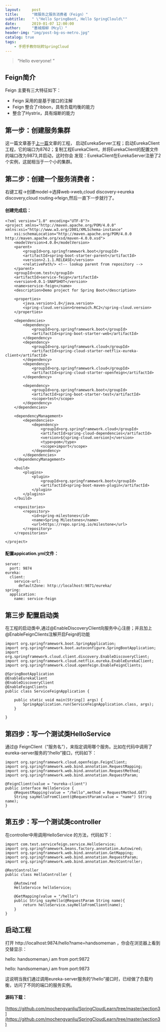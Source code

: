 ```yaml
---
layout:     post
title:      "微服务之服务消费者（Feign）"
subtitle:   " \"Hello SpringBoot, Hello SpringClould\""
date:       2019-01-07 12:00:00
author:     "墨城烟柳（Mcyl）"
header-img: "img/post-bg-os-metro.jpg"
catalog: true
tags:
    - 手把手教你玩转SpringCloud
---
```


> “Hello everyone! ”


## Feign简介

Feign 主要有三大特征如下：

-  Feign 采用的是基于接口的注解
-  Feign 整合了ribbon，具有负载均衡的能力
-  整合了Hystrix，具有熔断的能力


## 第一步：创建服务集群

这一篇文章基于[上一篇](https://mochengyanliu.github.io/2018/10/31/微服务之服务注册与发现-Eureka-2018/)文章的工程，
启动EurekaServer工程；启动EurekaClient工程，它的端口为8762；复制工程EurekaClient，并将EurekaClient的配置文件的端口改为9873,并启动，这时你会
发现：EurekaClient在EurekaServer注册了2个实例，这就相当于一个小的集群。


## 第二步：创建一个服务消费者： 

右键工程->创建model->选择web->web,cloud discovery->eureka discovery,cloud routing->feign,然后一直下一步就行了。

####  创建完成后：

	<?xml version="1.0" encoding="UTF-8"?>
	<project xmlns="http://maven.apache.org/POM/4.0.0" xmlns:xsi="http://www.w3.org/2001/XMLSchema-instance"
		xsi:schemaLocation="http://maven.apache.org/POM/4.0.0 http://maven.apache.org/xsd/maven-4.0.0.xsd">
		<modelVersion>4.0.0</modelVersion>
		<parent>
			<groupId>org.springframework.boot</groupId>
			<artifactId>spring-boot-starter-parent</artifactId>
			<version>2.1.1.RELEASE</version>
			<relativePath/> <!-- lookup parent from repository -->
		</parent>
		<groupId>com.test</groupId>
		<artifactId>service-feign</artifactId>
		<version>0.0.1-SNAPSHOT</version>
		<name>service-feign</name>
		<description>Demo project for Spring Boot</description>

		<properties>
			<java.version>1.8</java.version>
			<spring-cloud.version>Greenwich.RC2</spring-cloud.version>
		</properties>

		<dependencies>
			<dependency>
				<groupId>org.springframework.boot</groupId>
				<artifactId>spring-boot-starter-web</artifactId>
			</dependency>
			<dependency>
				<groupId>org.springframework.cloud</groupId>
				<artifactId>spring-cloud-starter-netflix-eureka-client</artifactId>
			</dependency>
			<dependency>
				<groupId>org.springframework.cloud</groupId>
				<artifactId>spring-cloud-starter-openfeign</artifactId>
			</dependency>

			<dependency>
				<groupId>org.springframework.boot</groupId>
				<artifactId>spring-boot-starter-test</artifactId>
				<scope>test</scope>
			</dependency>
		</dependencies>

		<dependencyManagement>
			<dependencies>
				<dependency>
					<groupId>org.springframework.cloud</groupId>
					<artifactId>spring-cloud-dependencies</artifactId>
					<version>${spring-cloud.version}</version>
					<type>pom</type>
					<scope>import</scope>
				</dependency>
			</dependencies>
		</dependencyManagement>

		<build>
			<plugins>
				<plugin>
					<groupId>org.springframework.boot</groupId>
					<artifactId>spring-boot-maven-plugin</artifactId>
				</plugin>
			</plugins>
		</build>

		<repositories>
			<repository>
				<id>spring-milestones</id>
				<name>Spring Milestones</name>
				<url>https://repo.spring.io/milestone</url>
			</repository>
		</repositories>

	</project>


	

#### 配置appication.yml文件：

	server:
	  port: 9874
	eureka:
	  client:
		service-url:
		  defaultZone: http://localhost:9871/eureka/
	spring:
	  application:
		name: service-feign


## 第三步 配置启动类

在工程的启动类中,通过@EnableDiscoveryClient向服务中心注册；并且加上@EnableFeignClients注解开启Feign的功能

	import org.springframework.boot.SpringApplication;
	import org.springframework.boot.autoconfigure.SpringBootApplication;
	import org.springframework.cloud.client.discovery.EnableDiscoveryClient;
	import org.springframework.cloud.netflix.eureka.EnableEurekaClient;
	import org.springframework.cloud.openfeign.EnableFeignClients;

	@SpringBootApplication
	@EnableEurekaClient
	@EnableDiscoveryClient
	@EnableFeignClients
	public class ServiceFeignApplication {

		public static void main(String[] args) {
			SpringApplication.run(ServiceFeignApplication.class, args);
		}

	}


## 第四步：写一个测试类HelloService

通过@ FeignClient（“服务名”），来指定调用哪个服务。比如在代码中调用了eureka-server服务的“/hello”接口，代码如下：

	import org.springframework.cloud.openfeign.FeignClient;
	import org.springframework.web.bind.annotation.RequestMapping;
	import org.springframework.web.bind.annotation.RequestMethod;
	import org.springframework.web.bind.annotation.RequestParam;

	@FeignClient(value = "eureka-client")
	public interface HelloService {
		@RequestMapping(value = "/hello",method = RequestMethod.GET)
		String sayHelloFromClient(@RequestParam(value = "name") String name);
	}

## 第五步：写一个测试类controller

在controller中用调用HelloService 的方法，代码如下：

	import com.test.servicefeign.service.HelloService;
	import org.springframework.beans.factory.annotation.Autowired;
	import org.springframework.web.bind.annotation.GetMapping;
	import org.springframework.web.bind.annotation.RequestParam;
	import org.springframework.web.bind.annotation.RestController;

	@RestController
	public class HelloController {

		@Autowired
		HelloService helloService;

		@GetMapping(value = "/hello")
		public String sayHello(@RequestParam String name){
			return helloService.sayHelloFromClient(name);
		}
	}

## 启动工程

打开 http://localhost:9874/hello?name=handsomeman ，你会在浏览器上看到交替显示：

hello: handsomeman,i am from port:9872

hello: handsomeman,i am from port:9873

这说明当我们通过调用eureka-server服务的“/hello”接口时，已经做了负载均衡，访问了不同的端口的服务实例。

####  源码下载：

[https://github.com/mochengyanliu/SpringCloudLearn/tree/master/section3](https://github.com/mochengyanliu/SpringCloudLearn/tree/master/section3)

